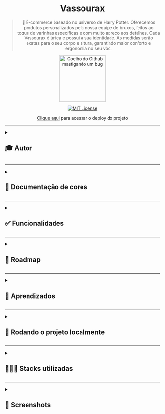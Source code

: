 <div align="center">
  
# Vassourax
  
> 🧹 E-commerce baseado no universo de Harry Potter. Oferecemos produtos personalizados pela nossa equipe de bruxos, feitos ao toque de varinhas específicas e com muito apreço aos detalhes. Cada Vassourax é única e possui a sua identidade. As medidas serão exatas para o seu corpo e altura, garantindo maior conforto e ergonomia no seu vôo.
  
  <img src="https://user-images.githubusercontent.com/70871620/193677949-8dd66c48-e521-4b34-9692-3826b32391c1.gif" height="150px" title="Coelho do Github mastigando um bug"/>  

<br>
  
[![MIT License](https://img.shields.io/badge/License-MIT-green.svg)](https://choosealicense.com/licenses/mit/)
 
[Clique aqui](https://vassourax.vercel.app/) para acessar o deploy do projeto
  
</div>

---

<details>
<summary><h2>🎓 Autor</h2></summary>

<div align="left">
  
[Matheus Queiroz](https://github.com/matheusqueirozds) |  
:-------------------------:|
 <a href="https://github.com/matheusqueirozds"><img src="https://avatars.githubusercontent.com/u/70871620?v=4" width="100px;" alt="Foto do Matheus Queiroz no GitHub"/></a> |
  
</div>
</details>

---

<details>
<summary><h2>🎨 Documentação de cores</h2></summary>
<div>

| Cor | Hexadecimal |
| :---: | :---: |
| cor-0 | #ffffff | 
| cor-1 | #f7f7f7 | 
| cor-2 | #ededed | 
| cor-3 | #dedede | 
| cor-4 | #cccccc | 
| cor-5 | #b2b2b2 | 
| cor-6 | #9c9c9c | 
| cor-7 | #717171 | 
| cor-8 | #595959 | 
| cor-9 | #404040 | 
| cor-10 | #2e2e2e | 
| cor-11 | #111111 | 
| cor-12 | #000000 | 
| cor-p1 | #ffbb00 | 
| cor-p2 | #e4a30b | 
| cor-p3 | #a66f00 | 
| cor-p4 | #664400 | 
| cor-p5 | #332200 | 
  
</div>  
</details>

---

<details>
<summary><h2>✅ Funcionalidades</h2></summary>

Seguem as principais features acrescentadas nesse projeto:

-  [x] O site está responsivo
-  [x] As informações estão organizadas por seções
-  [x] O código está indentado e de fácil entendimento para futuras manutenções
-  [x] Foram utilizadas tags avançadas do HTML e do CSS, explorando diversas possibilidades de formatação do site
-  [x] Existem contéudos dinâmicos no site.
  
</details>  
  
 --- 
 
<details>
<summary><h2>🚫 Roadmap</h2></summary>

</details>  
  
 --- 
 
<details>
<summary><h2>🎯 Aprendizados</h2></summary>

-  [x] Componentização
-  [x] Manipulação do DOM
-  [x] Otimizações
-  [x] Semântica e acessibilidade
-  [x] Minificação do CSS
-  [x] SEO  

</details>    
  
 ---

<details>
<summary><h2>🔄 Rodando o projeto localmente</h2></summary>  
  
Clone o projeto via HTTPS

```bash
  git clone https://github.com/matheusqueirozds/vassourax.git
```

Entre no diretório do projeto

```bash
  cd vassourax
```

Inicie o servidor pelo Go Live, disponível após a intalação da extensão Live Server ([clique aqui](https://marketplace.visualstudio.com/items?itemName=ritwickdey.LiveServer) para baixar a extensão)

![image](https://user-images.githubusercontent.com/70871620/193433021-eda88178-eec1-4580-a768-0408298cb70e.png)

</details>  

 --- 
 
<details>
<summary><h2>🤹🏾‍♂️ Stacks utilizadas</h2></summary>
  
- UX/UI Design
- HTML e CSS
- JavaScript  
  
</details>   
  
 --- 
 
<details>
<summary><h2>🔳 Screenshots</h2></summary>

<div align="center">

Home 
--- 
<img src="https://user-images.githubusercontent.com/70871620/193680227-15bc7aff-3492-433a-a203-52c727d9ac5a.png" max-width="1220px" title="Home"/> 

Vassouras 
--- 
<img src="https://user-images.githubusercontent.com/70871620/193680357-6ae41a9a-2023-49ee-ad76-2a479c807561.png" max-width="1220px" title="Vassouras" />

Seguros 
--- 
<img src="https://user-images.githubusercontent.com/70871620/193680595-d4167c4c-f4cd-4b7b-85cf-fd141942d5ee.png" max-width="1220px" title="Seguros" /> 

Contato 
--- 
<img src="https://user-images.githubusercontent.com/70871620/193680837-283ec0c3-b8f6-4d1c-9f7b-bb07f45a07ae.png" max-width="1220px" title="Contato" />

</div>
</details>
